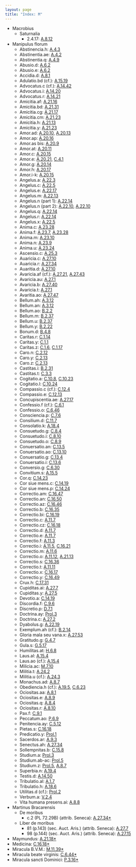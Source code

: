 ```yaml
---
layout: page
title: "Index: M"
---
```



 - Macrobius
   - Saturnalia
     - 2.4.17: [A.8.12](A.8.12)
 - Manipulus florum
   - Abstinencia.h: [A.4.3](A.4.3)
   - Abstinentia.ae: [A.4.2](A.4.2)
   - Abstinentia.q: [A.4.9](A.4.9)
   - Abusio.d: [A.6.2](A.6.2)
   - Abusio.e: [A.6.2](A.6.2)
   - Accidia.d: [A.8.1](A.8.1)
   - Adulatio.bd (cf.): [A.15.19](A.15.19)
   - Advocatus.c (cf.): [A.14.42](A.14.42)
   - Advocatus.i: [A.14.20](A.14.20)
   - Advocatus.r: [A.14.21](A.14.21)
   - Amicitia.af: [A.21.16](A.21.16)
   - Amicitia.bd: [A.21.31](A.21.31)
   - Amicitia.cg: [A.21.17](A.21.17)
   - Amicitia.cm: [A.21.23](A.21.23)
   - Amicitia.h: [A.21.13](A.21.13)
   - Amicitia.y: [A.21.23](A.21.23)
   - Amor.ad: [A.20.10](A.20.10), [A.20.13](A.20.13)
   - Amor.ap: [A.20.16](A.20.16)
   - Amor.as bis: [A.20.9](A.20.9)
   - Amor.at: [A.20.11](A.20.11)
   - Amor.c: [A.20.15](A.20.15)
   - Amor.e: [A.20.21](A.20.21), [C.4.1](C.4.1)
   - Amor.g: [A.20.14](A.20.14)
   - Amor.h: [A.20.17](A.20.17)
   - Amor.i-k: [A.20.15](A.20.15)
   - Angelus.a: [A.22.3](A.22.3)
   - Angelus.c: [A.22.5](A.22.5)
   - Angelus.e: [A.22.17](A.22.17)
   - Angelus.m: [A.22.13](A.22.13)
   - Angelus.n (part 1): [A.22.14](A.22.14)
   - Angelus.n (part 2): [A.22.10](A.22.10), [A.22.10](A.22.10)
   - Angelus.q: [A.22.14](A.22.14)
   - Angelus.r: [A.22.14](A.22.14)
   - Angelus.x: [A.22.5](A.22.5)
   - Anima.c: [A.23.28](A.23.28)
   - Anima.f: [A.23.7](A.23.7), [A.23.28](A.23.28)
   - Anima.m: [A.23.10](A.23.10)
   - Anima.n: [A.23.9](A.23.9)
   - Anima.u: [A.23.24](A.23.24)
   - Ascensio.c: [A.25.3](A.25.3)
   - Auaricia.c: [A.27.10](A.27.10)
   - Auaricia.r: [A.27.34](A.27.34)
   - Auaritia.d: [A.27.10](A.27.10)
   - Avaricia.af (cf.): [A.27.21](A.27.21), [A.27.43](A.27.43)
   - Avaricia.au: [A.27.1](A.27.1)
   - Avaricia.b: [A.27.40](A.27.40)
   - Avaricia.t: [A.27.1](A.27.1)
   - Avaritia.ao: [A.27.47](A.27.47)
   - Bellum.ah: [A.3.12](A.3.12)
   - Bellum.an: [A.3.12](A.3.12)
   - Bellum.ao: [B.2.2](B.2.2)
   - Bellum.m: [B.2.37](B.2.37)
   - Bellum.u: [B.2.37](B.2.37)
   - Bellum.y: [B.2.22](B.2.22)
   - Bonum.d: [B.4.8](B.4.8)
   - Caritas.r: [C.1.14](C.1.14)
   - Caritas.y: [C.1.1](C.1.1)
   - Caritas.z: [C.1.6](C.1.6), [C.1.17](C.1.17)
   - Caro.n: [C.2.12](C.2.12)
   - Caro.y: [C.2.13](C.2.13)
   - Caro.z: [C.2.13](C.2.13)
   - Castitas.i: [B.2.31](B.2.31)
   - Castitas.t: [C.3.3](C.3.3)
   - Cogitatio.a: [C.10.8](C.10.8), [C.10.23](C.10.23)
   - Cogitatio.l: [C.10.24](C.10.24)
   - Compassio.c (cf.): [C.12.4](C.12.4)
   - Compassio.e: [C.12.13](C.12.13)
   - Concupiscentia.ae: [A.27.17](A.27.17)
   - Confessio.f (cf.): [C.6.1](C.6.1)
   - Confessio.o: [C.6.46](C.6.46)
   - Consciencia.p: [C.7.6](C.7.6)
   - Consilium.d: [C.11.7](C.11.7)
   - Consolatio.k: [A.18.4](A.18.4)
   - Consuetudo.g: [C.8.4](C.8.4)
   - Consuetudo.i: [C.8.10](C.8.10)
   - Consuetudo.o: [C.8.9](C.8.9)
   - Conuersatio.an: [C.13.5](C.13.5)
   - Conuersatio.ao: [C.13.10](C.13.10)
   - Conuersatio.g: [C.13.4](C.13.4)
   - Conuersatio.i: [C.13.6](C.13.6)
   - Conversio.g: [C.6.30](C.6.30)
   - Convitium.s: [A.15.5](A.15.5)
   - Cor.q: [C.14.23](C.14.23)
   - Cor siue mens.c: [C.14.19](C.14.19)
   - Cor siue mens.p: [C.14.24](C.14.24)
   - Correctio.am: [C.16.47](C.16.47)
   - Correctio.an: [C.16.50](C.16.50)
   - Correctio.az: [C.16.46](C.16.46)
   - Correctio.b: [C.16.35](C.16.35)
   - Correctio.bi: [C.16.19](C.16.19)
   - Correctio.c: [A.11.7](A.11.7)
   - Correctio.cz: [C.16.18](C.16.18)
   - Correctio.d: [A.11.7](A.11.7)
   - Correctio.e: [A.11.7](A.11.7)
   - Correctio.f: [A.11.3](A.11.3)
   - Correctio.i: [A.11.5](A.11.5), [C.16.21](C.16.21)
   - Correctio.m: [A.11.6](A.11.6)
   - Correctio.o: [A.11.12](A.11.12), [A.21.13](A.21.13)
   - Correctio.s: [C.16.36](C.16.36)
   - Correctio.t: [A.11.11](A.11.11)
   - Correctio.x: [C.16.17](C.16.17)
   - Correctio.y: [C.16.49](C.16.49)
   - Crux.h: [C.17.31](C.17.31)
   - Cupiditas.ai: [A.27.7](A.27.7)
   - Cupiditas.y: [A.27.5](A.27.5)
   - Devotio.a: [C.14.19](C.14.19)
   - Discordia.f: [C.9.6](C.9.6)
   - Discretio.p: [D.7.1](D.7.1)
   - Doctrina.ay: [Prol.3](Prol.3)
   - Doctrina.c: [A.27.2](A.27.2)
   - Dyabolus.g: [A.22.19](A.22.19)
   - Exemplum.ah (cf.): [B.2.14](B.2.14)
   - Gloria mala seu vana.x: [A.27.53](A.27.53)
   - Gratitudo.g: [G.4.7](G.4.7)
   - Gula.s: [G.5.17](G.5.17)
   - Humilitas.at: [H.6.8](H.6.8)
   - Laus.al: [A.15.4](A.15.4)
   - Laus.ao (cf.): [A.15.4](A.15.4)
   - Milicia.ac: [M.7.10](M.7.10)
   - Militia.t: [A.24.2](A.24.2)
   - Militia.u (cf.): [A.24.3](A.24.3)
   - Monachus.ad: [A.8.7](A.8.7)
   - Obediencia.h (cf.): [A.19.5](A.19.5), [C.6.23](C.6.23)
   - Ociositas.aa: [A.8.1](A.8.1)
   - Ociositas.e: [A.8.9](A.8.9)
   - Ociositas.q: [A.8.4](A.8.4)
   - Ociositas.r: [A.8.10](A.8.10)
   - Pax.f: [C.9.1](C.9.1)
   - Peccatum.ao: [P.6.9](P.6.9)
   - Penitencia.ay: [C.5.12](C.5.12)
   - Pietas.s: [C.16.18](C.16.18)
   - Predicatio.y: [Prol.1](Prol.1)
   - Sacerdos.ar: [A.9.3](A.9.3)
   - Senectus.ah: [A.27.34](A.27.34)
   - Sollempnitas.b: [C.15.8](C.15.8)
   - Studium.a: [Prol.3](Prol.3)
   - Studium.ab-ac: [Prol.5](Prol.5)
   - Studium.z: [Prol.5](Prol.5), [A.8.7](A.8.7)
   - Superbia.n: [A.19.4](A.19.4)
   - Testis.d: [A.14.50](A.14.50)
   - Tribulatio.al: [A.1.7](A.1.7)
   - Tribulatio.h: [A.18.6](A.18.6)
   - Utilitas.d (cf.): [Prol.2](Prol.2)
   - Verbum.a: [V.2.4](V.2.4)
   - Vita humana presens.ai: [A.8.8](A.8.8)
 - Martinus Bracarensis
   - De moribus
     - c.2 (PL 72.29B) (attrib. Seneca): [A.27.34\*](A.27.34)
   - Liber de moribus
     - 81 (p.143) (sec. Auct. Aris.) (attrib. Seneca): [A.27.7](A.27.7)
     - 98 (p.144) (sec. Auct. Aris.) (attrib. Seneca): [A.27.15](A.27.15)
 - Maymundus: [A.21.18\*](A.21.18)
 - Medicina: [C.16.18\*](C.16.18)
 - Miracula B.V.M.: [M.11.39\*](M.11.39)
 - Miracula beate virginis: [C.6.44\*](C.6.44)
 - Miracula sancti Dominici: [P.3.16\*](P.3.16)

